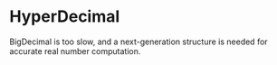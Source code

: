 # HyperDecimal
BigDecimal is too slow, and a next-generation structure is needed for accurate real number computation.
